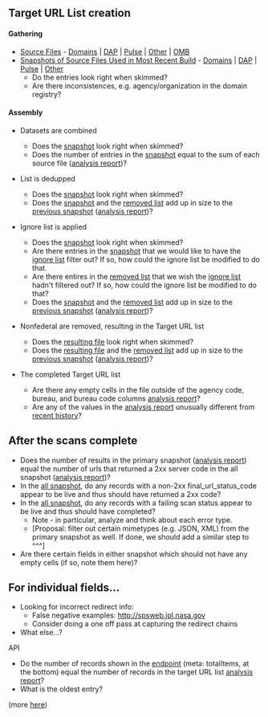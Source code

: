 

## Target URL List creation 

#### Gathering

* [Source Files](https://github.com/GSA/federal-website-index/blob/main/builder/config.py) - [Domains](https://github.com/cisagov/dotgov-data/blob/main/current-federal.csv) | [DAP](https://analytics.usa.gov/data/live/sites-extended.csv) | [Pulse](https://raw.githubusercontent.com/GSA/data/master/dotgov-websites/pulse-subdomains-snapshot-06-08-2020-https.csv) | [Other](https://github.com/GSA/federal-website-index/blob/main/data/dataset/other-websites.csv) | [OMB](https://resources.data.gov/schemas/dcat-us/v1.1/omb_bureau_codes.csv)  
* [Snapshots of Source Files Used in Most Recent Build](https://github.com/GSA/federal-website-index/tree/main/data/snapshots) - [Domains](https://github.com/GSA/federal-website-index/blob/main/data/snapshots/gov.csv) | [DAP](https://github.com/GSA/federal-website-index/blob/main/data/snapshots/dap.csv) | [Pulse](https://github.com/GSA/federal-website-index/blob/main/data/snapshots/pulse.csv) | [Other](https://github.com/GSA/federal-website-index/blob/main/data/snapshots/other.csv)
  * Do the entries look right when skimmed?  
  * Are there inconsistences, e.g. agency/organization in the domain registry? 

#### Assembly 

* Datasets are combined
  * Does the [snapshot](https://github.com/GSA/federal-website-index/blob/main/data/snapshots/combined.csv) look right when skimmed?  
  * Does the number of entries in the [snapshot]((https://github.com/GSA/federal-website-index/blob/main/data/snapshots/combined.csv)) equal to the sum of each source file ([analysis report](https://github.com/GSA/federal-website-index/blob/main/data/site-scanning-target-url-list-analysis.csv))?   

* List is dedupped 
  * Does the [snapshot](https://github.com/GSA/federal-website-index/blob/main/data/snapshots/combined-dedup.csv) look right when skimmed?  
  * Does the [snapshot](https://github.com/GSA/federal-website-index/blob/main/data/snapshots/combined-dedup.csv) and the [removed list](https://github.com/GSA/federal-website-index/blob/main/data/snapshots/dedup-removed.csv) add up in size to the [previous snapshot](https://github.com/GSA/federal-website-index/blob/main/data/snapshots/combined.csv) ([analysis report](https://github.com/GSA/federal-website-index/blob/main/data/site-scanning-target-url-list-analysis.csv))?  

* Ignore list is applied 
  * Does the [snapshot](https://github.com/GSA/federal-website-index/blob/main/data/snapshots/remove-ignore.csv) look right when skimmed?  
  * Are there entries in the [snapshot](https://github.com/GSA/federal-website-index/blob/main/data/snapshots/remove-ignore.csv) that we would like to have the [ignore list](https://github.com/GSA/federal-website-index/blob/main/criteria/ignore-list.csv) filter out?  If so, how could the ignore list be modified to do that.  
  * Are there entires in the [removed list](https://github.com/GSA/federal-website-index/blob/main/data/snapshots/ignored-removed.csv) that we wish the [ignore list](https://github.com/GSA/federal-website-index/blob/main/criteria/ignore-list.csv) hadn't filtered out?  If so, how could the ignore list be modified to do that?  
  * Does the [snapshot](https://github.com/GSA/federal-website-index/blob/main/data/snapshots/remove-ignore.csv) and the [removed list](https://github.com/GSA/federal-website-index/blob/main/data/snapshots/ignored-removed.csv) add up in size to the [previous snapshot](https://github.com/GSA/federal-website-index/blob/main/data/snapshots/combined-dedup.csv) ([analysis report](https://github.com/GSA/federal-website-index/blob/main/data/site-scanning-target-url-list-analysis.csv))?

* Nonfederal are removed, resulting in the Target URL list
  * Does the [resulting file](https://github.com/GSA/federal-website-index/blob/main/data/site-scanning-target-url-list.csv) look right when skimmed? 
  * Does the [resulting file](https://github.com/GSA/federal-website-index/blob/main/data/site-scanning-target-url-list.csv) and the [removed list](https://github.com/GSA/federal-website-index/blob/main/data/snapshots/nonfederal-removed.csv) add up in size to the [previous snapshot](https://github.com/GSA/federal-website-index/blob/main/data/snapshots/remove-ignore.csv) ([analysis report](https://github.com/GSA/federal-website-index/blob/main/data/site-scanning-target-url-list-analysis.csv))? 

* The completed Target URL list 
  * Are there any empty cells in the file outside of the agency code, bureau, and bureau code columns [analysis report](https://github.com/GSA/site-scanning-analysis/blob/main/reports/target-URL-list.csv)? 
  * Are any of the values in the [analysis report](https://github.com/GSA/site-scanning-analysis/blob/main/reports/target-URL-list.csv) unusually different from [recent history](https://github.com/GSA/site-scanning-analysis/commits/main/reports/target-URL-list.csv)? 


## After the scans complete

* Does the number of results in the primary snapshot ([analysis report](https://github.com/GSA/site-scanning-analysis/blob/main/reports/snapshot-primary.csv)) equal the number of urls that returned a 2xx server code in the all snapshot ([analysis report](https://github.com/GSA/site-scanning-analysis/blob/main/reports/snapshot-all.csv))?
* In the [all snapshot](https://api.gsa.gov/technology/site-scanning/data/weekly-snapshot-all.csv), do any records with a non-2xx final_url_status_code appear to be live and thus should have returned a 2xx code? 
* In the [all snapshot](https://api.gsa.gov/technology/site-scanning/data/weekly-snapshot-all.csv), do any records with a failing scan status appear to be live and thus should have completed? 
  * Note - in particular, analyze and think about each error type.  
  * [Proposal: filter out certain mimetypes (e.g. JSON, XML) from the primary snapshot as well. If done, we should add a similar step to ^^^]
* Are there certain fields in either snapshot which should not have any empty cells (if so, note them here)? 

## For individual fields...

* Looking for incorrect redirect info:
  * False negative examples: http://spsweb.jpl.nasa.gov
  * Consider doing a one off pass at capturing the redirect chains
* What else...?

API

* Do the number of records shown in the [endpoint](https://api.gsa.gov/technology/site-scanning/v1/websites?API_KEY=DEMO_KEY) (meta: totalItems, at the bottom) equal the number of records in the target URL list [analysis report](https://github.com/GSA/site-scanning-analysis/blob/main/reports/target-URL-list.csv)? 
* What is the oldest entry? 

(more [here](https://github.com/GSA/site-scanning/issues/356#issuecomment-1423076180))
